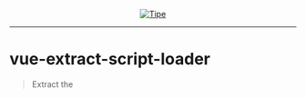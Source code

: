 <p align="center">
  <a href="https://tipe.io/" target="_blank">
    <img  alt="Tipe" src="https://cdn.tipe.io/tipe/tipe-text.png?w=888&dpr=2" class="img-responsive">
  </a>
</p>

---

# vue-extract-script-loader
> Extract the <script> to a js file from a .vue file


Extract the <script> to a js file from a .vue file
